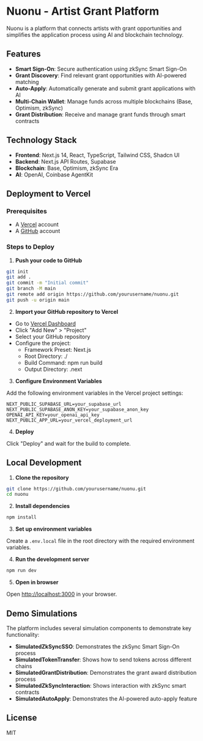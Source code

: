 # Nuonu - Artist Grant Platform

Nuonu is a platform that connects artists with grant opportunities and simplifies the application process using AI and blockchain technology.

## Features

- **Smart Sign-On**: Secure authentication using zkSync Smart Sign-On
- **Grant Discovery**: Find relevant grant opportunities with AI-powered matching
- **Auto-Apply**: Automatically generate and submit grant applications with AI
- **Multi-Chain Wallet**: Manage funds across multiple blockchains (Base, Optimism, zkSync)
- **Grant Distribution**: Receive and manage grant funds through smart contracts

## Technology Stack

- **Frontend**: Next.js 14, React, TypeScript, Tailwind CSS, Shadcn UI
- **Backend**: Next.js API Routes, Supabase
- **Blockchain**: Base, Optimism, zkSync Era
- **AI**: OpenAI, Coinbase AgentKit

## Deployment to Vercel

### Prerequisites

- A [Vercel](https://vercel.com) account
- A [GitHub](https://github.com) account

### Steps to Deploy

1. **Push your code to GitHub**

```bash
git init
git add .
git commit -m "Initial commit"
git branch -M main
git remote add origin https://github.com/yourusername/nuonu.git
git push -u origin main
```

2. **Import your GitHub repository to Vercel**

- Go to [Vercel Dashboard](https://vercel.com/dashboard)
- Click "Add New" > "Project"
- Select your GitHub repository
- Configure the project:
  - Framework Preset: Next.js
  - Root Directory: ./
  - Build Command: npm run build
  - Output Directory: .next

3. **Configure Environment Variables**

Add the following environment variables in the Vercel project settings:

```
NEXT_PUBLIC_SUPABASE_URL=your_supabase_url
NEXT_PUBLIC_SUPABASE_ANON_KEY=your_supabase_anon_key
OPENAI_API_KEY=your_openai_api_key
NEXT_PUBLIC_APP_URL=your_vercel_deployment_url
```

4. **Deploy**

Click "Deploy" and wait for the build to complete.

## Local Development

1. **Clone the repository**

```bash
git clone https://github.com/yourusername/nuonu.git
cd nuonu
```

2. **Install dependencies**

```bash
npm install
```

3. **Set up environment variables**

Create a `.env.local` file in the root directory with the required environment variables.

4. **Run the development server**

```bash
npm run dev
```

5. **Open in browser**

Open [http://localhost:3000](http://localhost:3000) in your browser.

## Demo Simulations

The platform includes several simulation components to demonstrate key functionality:

- **SimulatedZkSyncSSO**: Demonstrates the zkSync Smart Sign-On process
- **SimulatedTokenTransfer**: Shows how to send tokens across different chains
- **SimulatedGrantDistribution**: Demonstrates the grant award distribution process
- **SimulatedZkSyncInteraction**: Shows interaction with zkSync smart contracts
- **SimulatedAutoApply**: Demonstrates the AI-powered auto-apply feature

## License

MIT